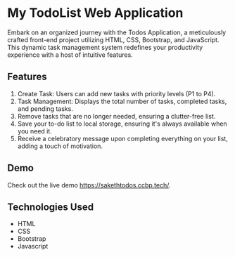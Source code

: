 # My TodoList Web Application

Embark on an organized journey with the Todos Application, a meticulously crafted front-end project utilizing HTML, CSS, Bootstrap, and JavaScript. This dynamic task management system redefines your productivity experience with a host of intuitive features.

## Features

1. Create Task: Users can add new tasks with priority levels (P1 to P4).
2. Task Management: Displays the total number of tasks, completed tasks, and pending tasks.
3. Remove tasks that are no longer needed, ensuring a clutter-free list.
4. Save your to-do list to local storage, ensuring it's always available when you need it.
5. Receive a celebratory message upon completing everything on your list, adding a touch of motivation.

## Demo

Check out the live demo https://sakethtodos.ccbp.tech/.

## Technologies Used

- HTML
- CSS
- Bootstrap
- Javascript

